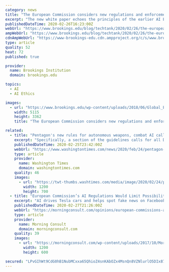 ```yaml
---
category: news
title: "The European Commission considers new regulations and enforcement for “high-risk” AI"
excerpt: "The new white paper echoes the principles of the earlier AI Ethics Guidelines: non-discrimination, transparency, accountability, privacy, robustness, environmental well-being, and human oversight. This new paper goes beyond many prior AI ethics frameworks to offer specific AI regulatory options. Some of these options would be alterations to ..."
publishedDateTime: 2020-02-26T16:23:00Z
webUrl: "https://www.brookings.edu/blog/techtank/2020/02/26/the-european-commission-considers-new-regulations-and-enforcement-for-high-risk-ai/"
ampWebUrl: "https://www.brookings.edu/blog/techtank/2020/02/26/the-european-commission-considers-new-regulations-and-enforcement-for-high-risk-ai/amp/"
cdnAmpWebUrl: "https://www-brookings-edu.cdn.ampproject.org/c/s/www.brookings.edu/blog/techtank/2020/02/26/the-european-commission-considers-new-regulations-and-enforcement-for-high-risk-ai/amp/"
type: article
quality: 52
heat: 72
published: true

provider:
  name: Brookings Institution
  domain: brookings.edu

topics:
  - AI
  - AI Ethics

images:
  - url: "https://www.brookings.edu/wp-content/uploads/2018/06/Global_EU-Flags.jpg"
    width: 5115
    height: 3362
    title: "The European Commission considers new regulations and enforcement for “high-risk” AI"

related:
  - title: "Pentagon's new rules for autonomous weapons, combat AI called 'ethics-washing project'"
    excerpt: "Specifically, a section of the guidelines calls for all Defense Department personnel to “exercise appropriate levels of judgment and care, while remaining responsible for the development, deployment, and use of AI capabilities.” “I worry that the principles are a bit of an ethics-washing project,” Lucy Suchman, an anthropologist who ..."
    publishedDateTime: 2020-02-25T23:42:00Z
    webUrl: "https://www.washingtontimes.com/news/2020/feb/24/pentagon-adopts-new-ethical-principles-for-using-a/"
    type: article
    provider:
      name: Washington Times
      domain: washingtontimes.com
    quality: 46
    images:
      - url: "https://twt-thumbs.washtimes.com/media/image/2020/02/24/pentagon_artificial-intelligence_05973_c0-232-5568-3480_s1200x700.jpg?d042ba9cdffe740cc9608ebfe48d30fe03930ac4"
        width: 1200
        height: 700
  - title: "European Commission’s AI Regulations Would Limit Possibility"
    excerpt: "AI drives Tesla cars and helps spot fake news on Facebook. The potential of AI is enormous ... The regulations impose new obligations on companies that gather and use large amounts of data. Research at the Illinois Institute of Technology and the National Bureau of Economic Research found that GDPR has led to a more than 25 percent reduction ..."
    publishedDateTime: 2020-02-27T21:26:00Z
    webUrl: "https://morningconsult.com/opinions/european-commissions-ai-regulations-would-limit-possibility/"
    type: article
    provider:
      name: Morning Consult
      domain: morningconsult.com
    quality: 39
    images:
      - url: "https://morningconsult.com/wp-content/uploads/2017/10/MorningConsult-fb-twitter-meta.png"
        width: 1200
        height: 600

secured: "LPvGIhWt9CdG0hB1NubMCxxa65QhioZ4snKAbOZx4MsnQn8VZNlurlO5DIx875at5FrlRzDH4F945aQXgY6A4cuFEWK/V6OFTWzsflUHaJZuhix3W66FVsyoOXrsssgzE0zjelSnaRKF6hxnIFXUBORPN5/IW1pdOZeNm1eNzi8MV2kF9zwbByZclNpE//7sBWYjh2HwglqygzdU6qyIoLyt5vod7XN/AE2qwTgRL76xL7aKwI9Z9OJlwzlZb602xRtBEIObmaW56xCidszf/6aVLmVNIHuViOGBpIZP4z4Qr5cGbfDZo5PMAzvUJwAqQnhOjHeuD9EC5axxPe+pW1HTm0KSyL6boLzZmRCJeeh8TqRsySApf+qfK6JlOViEfyMN5wivFbFC5BP6CfSXOI+/nueFovedJ7Sa797y1ALwQgTB8u7P1iwdHyAJSKkzBptO6Q7Zcg6G2sdUgtUIKC2zp7M6qENT6o4lH+lbXqY=;z0rqfJNEpvrNk9zjzNAhRg=="
---
```


